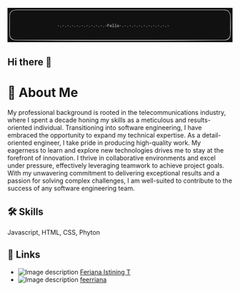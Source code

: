  ![Image][def]

[def]: https://raw.githubusercontent.com/Coferri/Coferri/refs/heads/main/header.png
## Hi there 👋

# 🚀 About Me

My professional background is rooted in the telecommunications industry, where I spent a decade honing my skills as a meticulous and results-oriented individual. Transitioning into software engineering, I have embraced the opportunity to expand my technical expertise. As a detail-oriented engineer, I take pride in producing high-quality work. My eagerness to learn and explore new technologies drives me to stay at the forefront of innovation. I thrive in collaborative environments and excel under pressure, effectively leveraging teamwork to achieve project goals. With my unwavering commitment to delivering exceptional results and a passion for solving complex challenges, I am well-suited to contribute to the success of any software engineering team.

## 🛠 Skills
Javascript, HTML, CSS, Phyton


## 🔗 Links

 - <img src="https://upload.wikimedia.org/wikipedia/commons/thumb/c/ca/LinkedIn_logo_initials.png/600px-LinkedIn_logo_initials.png?20140125013055" width="15" height="15" alt="Image description"> [Feriana Istining T](https://www.linkedin.com/in/feriana/)
 - <img src="https://upload.wikimedia.org/wikipedia/commons/thumb/9/95/Instagram_logo_2022.svg/2048px-Instagram_logo_2022.svg.png" width="15" height="15" alt="Image description"> [ feerriana](https://www.instagram.com/feerriana/)

 

<!--



**Coferri/Coferri** is a ✨ _special_ ✨ repository because its `README.md` (this file) appears on your GitHub profile.

Here are some ideas to get you started:

- 🔭 I’m currently working on ...
- 🌱 I’m currently learning ...
- 👯 I’m looking to collaborate on ...
- 🤔 I’m looking for help with ...
- 💬 Ask me about ...
- 📫 How to reach me: ...
- 😄 Pronouns: ...
- ⚡ Fun fact: ...
-->
